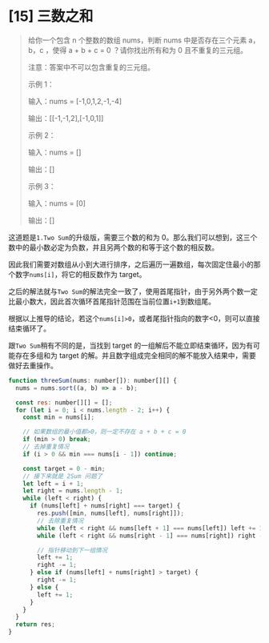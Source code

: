 # [15] 三数之和

> 给你一个包含 n 个整数的数组 nums，判断 nums 中是否存在三个元素 a，b，c ，使得 a + b + c = 0 ？请你找出所有和为 0 且不重复的三元组。
>
> 注意：答案中不可以包含重复的三元组。
>
> 示例 1：
>
> 输入：nums = [-1,0,1,2,-1,-4]
>
> 输出：[[-1,-1,2],[-1,0,1]]
>
> 示例 2：
>
> 输入：nums = []
>
> 输出：[]
>
> 示例 3：
>
> 输入：nums = [0]
>
> 输出：[]

这道题是`1.Two Sum`的升级版，需要三个数的和为 0。那么我们可以想到，这三个数中的最小数必定为负数，并且另两个数的和等于这个数的相反数。

因此我们需要对数组从小到大进行排序，之后遍历一遍数组，每次固定住最小的那个数字`nums[i]`，将它的相反数作为 target。

之后的解法就与`Two Sum`的解法完全一致了，使用首尾指针，由于另外两个数一定比最小数大，因此首次循环首尾指针范围在当前位置`i+1`到数组尾。

根据以上推导的结论，若这个`nums[i]>0`，或者尾指针指向的数字<0，则可以直接结束循环了。

跟`Two Sum`稍有不同的是，当找到 target 的一组解后不能立即结束循环，因为有可能存在多组和为 target 的解。并且数字组成完全相同的解不能放入结果中，需要做好去重操作。

```js
function threeSum(nums: number[]): number[][] {
  nums = nums.sort((a, b) => a - b);

  const res: number[][] = [];
  for (let i = 0; i < nums.length - 2; i++) {
    const min = nums[i];

    // 如果数组的最小值都>0，则一定不存在 a + b + c = 0
    if (min > 0) break;
    // 去掉重复情况
    if (i > 0 && min === nums[i - 1]) continue;

    const target = 0 - min;
    // 接下来就是 2Sum 问题了
    let left = i + 1;
    let right = nums.length - 1;
    while (left < right) {
      if (nums[left] + nums[right] === target) {
        res.push([min, nums[left], nums[right]]);
        // 去除重复情况
        while (left < right && nums[left + 1] === nums[left]) left += 1;
        while (left < right && nums[right - 1] === nums[right]) right -= 1;

        // 指针移动到下一组情况
        left += 1;
        right -= 1;
      } else if (nums[left] + nums[right] > target) {
        right -= 1;
      } else {
        left += 1;
      }
    }
  }
  return res;
}
```
